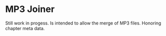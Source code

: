 # MP3 Joiner

Still work in progess.
Is intended to allow the merge of MP3 files.
Honoring chapter meta data.
